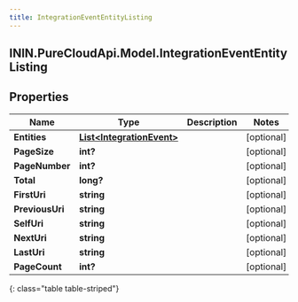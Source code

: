 ```yaml
---
title: IntegrationEventEntityListing
---
```

## ININ.PureCloudApi.Model.IntegrationEventEntityListing

## Properties

|Name | Type | Description | Notes|
|------------ | ------------- | ------------- | -------------|
| **Entities** | [**List&lt;IntegrationEvent&gt;**](IntegrationEvent.html) |  | [optional] |
| **PageSize** | **int?** |  | [optional] |
| **PageNumber** | **int?** |  | [optional] |
| **Total** | **long?** |  | [optional] |
| **FirstUri** | **string** |  | [optional] |
| **PreviousUri** | **string** |  | [optional] |
| **SelfUri** | **string** |  | [optional] |
| **NextUri** | **string** |  | [optional] |
| **LastUri** | **string** |  | [optional] |
| **PageCount** | **int?** |  | [optional] |
{: class="table table-striped"}



